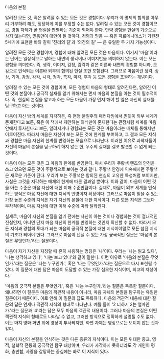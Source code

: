 마음의 본질

알려진 모든 것, 혹은 알려질 수 있는 모든 것은 경험이다. 우리가 이 명제의 함의를 아무리 거부하려 해도, 정당하게 이를 부정할 수는 없다. 알려질 수 있는 모든 것이 경험이므로, 경험 자체가 곧 현실을 판별하는 기준이 되어야 한다. 만약 경험을 현실의 기준으로 삼지 않는다면, 믿음만이 대안이 될 것이다. 경험과 믿음 — 혹은 파르메니데스가 기원전 5세기에 표현한 바와 같이 '진리의 길'과 '의견의 길' — 은 유일한 두 가지 가능성이다.

알려진 모든 것은 경험이며, 경험에 대해 알려진 모든 것은 마음이다. 여기서 '마음'이라는 단어는 일상적으로 말하는 내면의 생각이나 이미지만을 의미하지 않는다. 이는 모든 경험을 의미한다. 즉, 생각, 이미지, 감정, 감각과 같은 이른바 내면의 경험뿐 아니라, 오감으로 인식되는 이른바 외부의 합의된 현실 또한 포함된다. 그러므로 마음이란 생각, 상상, 기억, 감정, 감각, 시각, 청각, 촉각, 미각, 후각 등 모든 경험을 포괄하는 개념이다.

알려질 수 있는 모든 것이 경험이며, 모든 경험이 마음의 형태로 알려진다면, 알려진 어떤 것의 본질이나 궁극적 실재를 알기 위해서는 먼저 마음의 본질을 아는 것이 필수적이다. 즉, 현실의 본질을 알고자 하는 모든 마음이 가장 먼저 해야 할 일은 자신의 실재를 탐구하고 아는 것이다.

마음이 자신 밖의 세계를 지각하든, 즉 현행 물질주의 패러다임에서 믿듯이 외부 세계가 존재한다고 보든, 혹은 이 책에서 제안하는 의식만이 존재한다는 관점처럼 세계를 마음 안에서 투사한다고 보든, 알려지거나 경험되는 모든 것은 마음이라는 매체를 통해서만 이루어진다. 따라서 마음은 자신이 보는 모든 것에 한계를 부여하고, 그 결과 모든 지식과 경험은 마음 자신의 한계를 반영하는 모습으로 나타난다. 이러한 이유로 과학자들이 자신의 마음의 본질을 탐구하려 하지 않는 한, 우주의 실재를 결코 발견할 수 없게 되는 것이다.

마음이 아는 모든 것은 그 마음의 한계를 반영한다. 마치 우리가 주황색 렌즈의 안경을 쓰고 있으면 모든 것이 주황색으로 보이는 것과 같다. 주황색 안경에 익숙해지면 주황색은 새로운 기준이 된다. 우리가 보는 주황색은 합의된 현실의 고유한 특성처럼 보이지만, 사실은 그것을 지각하는 매체의 한계에 따른 결과일 뿐이다. 이와 같이, 마음이 어떤 것을 아는 수준은 마음 자신에 대한 이해 수준만큼이다. 실제로, 마음이 외부 세계를 인식하는 방식은 마음 자신에 대한 지식의 반영이자 확장이다. 그러므로 마음이 얻을 수 있는 가장 높은 수준의 지식은 자기 자신의 본질에 대한 지식이다. 다른 모든 지식은 그보다 부차적이며, 마음 자신에 대한 이해 수준에 따라 달라진다.

실제로, 마음이 자신의 본질을 알기 전에는 자신이 아는 것이나 경험하는 것이 절대적인 진실인지, 아니면 단지 마음 자신의 한계를 반영하는 것인지 확신할 수 없다. 따라서 모든 지식과 경험의 토대가 되는 마음의 궁극적 본질에 대한 지식이야말로 모든 참된 지식의 기초가 되어야 한다. 그러므로 마음이 던질 수 있는 가장 궁극적인 질문은 '마음의 본질은 무엇인가.'라는 질문이다.

마음이 자기 자신을 지칭할 때 흔히 사용하는 명칭은 '나'이다. 우리는 '나는 읽고 있다', '나는 생각하고 있다', '나는 보고 있다'와 같이 말한다. 이런 이유로 '마음의 본질은 무엇인가.'라는 질문은 '나는 누구인가.', 혹은 '나는 무엇인가.'라는 질문으로 다시 표현될 수 있다. 이 질문에 대한 답은 마음이 도달할 수 있는 가장 심오한 지식이며, 최고의 지성이다.

'마음의 궁극적 본질은 무엇인가.', 혹은 '나는 누구인가.'라는 질문은 독특한 질문이다. 왜냐하면 이 질문은 마음의 객관적 내용이 아니라, 마음 자체의 본질을 탐구하는 유일한 질문이기 때문이다. 이로 인해 이 질문의 답도 독특하다. 마음의 객관적 내용에 대한 질문의 답은 언제나 객관적 지식의 형태로 나타난다. 예를 들어 '2 더하기 2는 얼마인가.'라는 질문과 '4'라는 답은 모두 마음의 객관적 내용이다. 그러나 마음의 본질은 어떤 객관적 지식의 형태로도 나타날 수 없고, 그러한 방식으로 정확하게 설명될 수도 없다. 이는 마치 영화 화면 위에 영상이 투사되지만, 화면 자체는 영상으로는 보이지 않는 것과 같다.

마음이 자신의 본질을 인식하는 것은 다른 종류의 지식이다. 이는 모든 위대한 종교, 영적, 철학적 전통의 궁극적인 탐구 대상이며, 우리가 자각하지 못하더라도 각 개인이 평화, 충만함, 사랑을 갈망하는 중심에는 바로 이 지식이 있다.